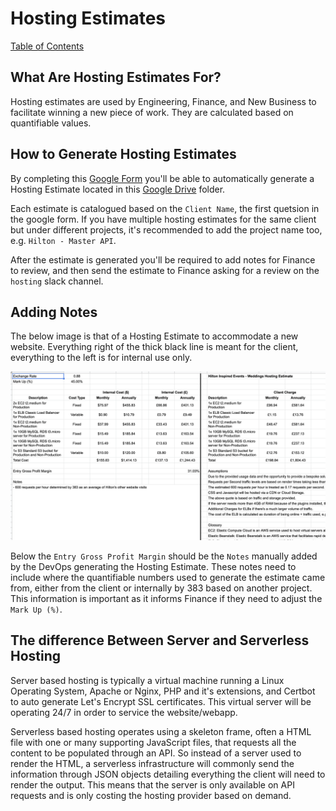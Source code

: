 # Hosting Estimates
[Table of Contents](../readme.md)

## What Are Hosting Estimates For?
Hosting estimates are used by Engineering, Finance, and New Business to facilitate winning a new piece of work. They are calculated based on quantifiable values.

## How to Generate Hosting Estimates
By completing this [Google Form](https://docs.google.com/forms/d/e/1FAIpQLScsAvkcgkvUxp_JHr2hqZBIZ1BV9fMHsp7Z6wJBLozCTsqg8w/viewform) you'll be able to automatically generate a Hosting Estimate located in this [Google Drive](https://drive.google.com/drive/u/0/folders/1L86YZafMZ5q8awJEurnXk8iz-cXdbQED) folder. 

Each estimate is catalogued based on the `Client Name`, the first quetsion in the google form. If you have multiple hosting estimates for the same client but under different projects, it's recommended to add the project name too, e.g. `Hilton - Master API`.

After the estimate is generated you'll be required to add notes for Finance to review, and then send the estimate to Finance asking for a review on the `hosting` slack channel.

## Adding Notes
The below image is that of a Hosting Estimate to accommodate a new website. Everything right of the thick black line is meant for the client, everything to the left is for internal use only.

![Hosting Estimate Example](../Assets/example-hosting-estimate.png)

Below the `Entry Gross Profit Margin` should be the `Notes` manually added by the DevOps generating the Hosting Estimate. These notes need to include where the quantifiable numbers used to generate the estimate came from, either from the client or internally by 383 based on another project. This information is important as it informs Finance if they need to adjust the `Mark Up (%)`.

## The difference Between Server and Serverless Hosting
Server based hosting is typically a virtual machine running a Linux Operating System, Apache or Nginx, PHP and it's extensions, and Certbot to auto generate Let's Encrypt SSL certificates. This virtual server will be operating 24/7 in order to service the website/webapp.

Serverless based hosting operates using a skeleton frame, often a HTML file with one or many supporting JavaScript files, that requests all the content to be populated through an API. So instead of a server used to render the HTML, a serverless infrastructure will commonly send the information through JSON objects detailing everything the client will need to render the output. This means that the server is only available on API requests and is only costing the hosting provider based on demand.